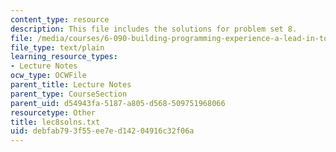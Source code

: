 ```yaml
---
content_type: resource
description: This file includes the solutions for problem set 8.
file: /media/courses/6-090-building-programming-experience-a-lead-in-to-6-001-january-iap-2005/debfab793f55ee7ed14204916c32f06a_lec8solns.txt
file_type: text/plain
learning_resource_types:
- Lecture Notes
ocw_type: OCWFile
parent_title: Lecture Notes
parent_type: CourseSection
parent_uid: d54943fa-5187-a805-d568-509751968066
resourcetype: Other
title: lec8solns.txt
uid: debfab79-3f55-ee7e-d142-04916c32f06a
---
```

